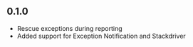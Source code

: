 ## 0.1.0

- Rescue exceptions during reporting
- Added support for Exception Notification and Stackdriver
